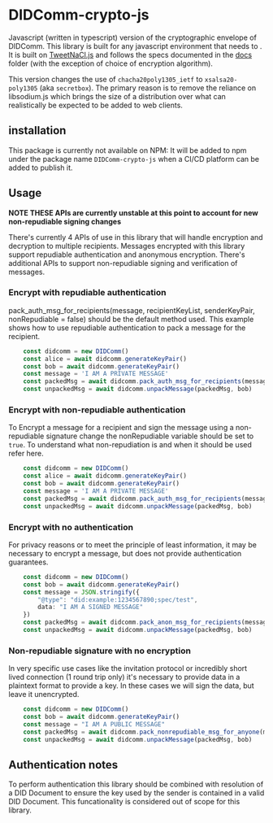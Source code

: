 # DIDComm-crypto-js
Javascript (written in typescript) version of the cryptographic envelope of DIDComm. This library is built for any javascript environment that needs to . It is built on [TweetNaCl.js](https://tweetnacl.js.org/) and follows the specs documented in the [docs](/docs/README.md) folder (with the exception of choice of encryption algorithm).

This version changes the use of `chacha20poly1305_ietf` to `xsalsa20-poly1305` (aka `secretbox`). The primary reason is to remove the reliance on libsodium.js which brings the size of a distribution over what can realistically be expected to be added to web clients.

## installation
This package is currently not available on NPM: It will be added to npm under the package name `DIDComm-crypto-js` when a CI/CD platform can be added to publish it.

## Usage

**NOTE THESE APIs are currently unstable at this point to account for new non-repudiable signing changes**

There's currently 4 APIs of use in this library that will handle encryption and decryption to multiple recipients. Messages encrypted with this library support repudiable authentication and anonymous encryption. There's additional APIs to support non-repudiable signing and verification of messages.

### Encrypt with repudiable authentication
pack_auth_msg_for_recipients(message, recipientKeyList, senderKeyPair, nonRepudiable = false) should be the default method used. This example shows how to use repudiable authentication to pack a message for the recipient.

```typescript
    const didcomm = new DIDComm()
    const alice = await didcomm.generateKeyPair()
    const bob = await didcomm.generateKeyPair()
    const message = 'I AM A PRIVATE MESSAGE'
    const packedMsg = await didcomm.pack_auth_msg_for_recipients(message, [bob.publicKey], alice)
    const unpackedMsg = await didcomm.unpackMessage(packedMsg, bob)
```

### Encrypt with non-repudiable authentication
To Encrypt a message for a recipient and sign the message using a non-repudiable signature change the nonRepudiable variable should be set to `true`. To understand what non-repudiation is and when it should be used refer here.

```typescript
    const didcomm = new DIDComm()
    const alice = await didcomm.generateKeyPair()
    const bob = await didcomm.generateKeyPair()
    const message = 'I AM A PRIVATE MESSAGE'
    const packedMsg = await didcomm.pack_auth_msg_for_recipients(message, [bob.publicKey], alice, true)
    const unpackedMsg = await didcomm.unpackMessage(packedMsg, bob)
```

### Encrypt with no authentication

For privacy reasons or to meet the principle of least information, it may be necessary to encrypt a message, but does  not provide authentication guarantees. 

```typescript
    const didcomm = new DIDComm()
    const bob = await didcomm.generateKeyPair()
    const message = JSON.stringify({
        "@type": "did:example:1234567890;spec/test",
        data: "I AM A SIGNED MESSAGE"
    })
    const packedMsg = await didcomm.pack_anon_msg_for_recipients(message, [bob.publicKey])
    const unpackedMsg = await didcomm.unpackMessage(packedMsg, bob)
```

### Non-repudiable signature with no encryption

In very specific use cases like the invitation protocol or incredibly short lived connection (1 round trip only) it's necessary to provide data in a plaintext format to provide a key. In these cases we will sign the data, but leave it unencrypted.

```typescript
    const didcomm = new DIDComm()
    const bob = await didcomm.generateKeyPair()
    const message = "I AM A PUBLIC MESSAGE"
    const packedMsg = await didcomm.pack_nonrepudiable_msg_for_anyone(message, bob)
    const unpackedMsg = await didcomm.unpackMessage(packedMsg, bob)
```

## Authentication notes

To perform authentication this library should be combined with resolution of a DID Document to ensure the key used by the sender is contained in a valid DID Document. This funcationality is considered out of scope for this library. 